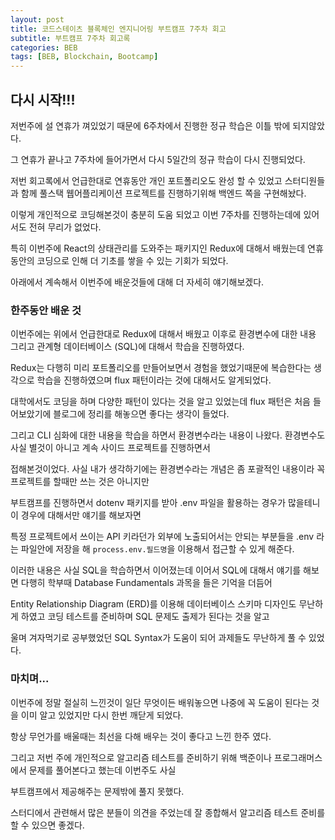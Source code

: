 ```yaml
---
layout: post
title: 코드스테이츠 블록체인 엔지니어링 부트캠프 7주차 회고 
subtitle: 부트캠프 7주차 회고록 
categories: BEB
tags: [BEB, Blockchain, Bootcamp]
---
```


다시 시작!!!
------------

저번주에 설 연휴가 껴있었기 때문에 6주차에서 진행한 정규 학습은 이틀 밖에 되지않았다.

그 연휴가 끝나고 7주차에 들어가면서 다시 5일간의 정규 학습이 다시 진행되었다.

저번 회고록에서 언급한대로 연휴동안 개인 포트폴리오도 완성 할 수 있었고 스터디원들과 함께 풀스택 웹어플리케이션 프로젝트를 진행하기위해 백엔드 쪽을 구현해놨다.

이렇게 개인적으로 코딩해본것이 충분히 도움 되었고 이번 7주차를 진행하는데에 있어서도 전혀 무리가 없었다.

특히 이번주에 React의 상태관리를 도와주는 패키지인 Redux에 대해서 배웠는데 연휴동안의 코딩으로 인해 더 기초를 쌓을 수 있는 기회가 되었다.

아래에서 계속해서 이번주에 배운것들에 대해 더 자세히 얘기해보겠다.

### 한주동안 배운 것 ###

이번주에는 위에서 언급한대로 Redux에 대해서 배웠고 이후로 환경변수에 대한 내용 그리고 관계형 데이터베이스 (SQL)에 대해서 학습을 진행하였다.

Redux는 다행히 미리 포트폴리오를 만들어보면서 경험을 했었기때문에 복습한다는 생각으로 학습을 진행하였으며 flux 패턴이라는 것에 대해서도 알게되었다.

대학에서도 코딩을 하며 다양한 패턴이 있다는 것을 알고 있었는데 flux 패턴은 처음 들어보았기에 블로그에 정리를 해놓으면 좋다는 생각이 들었다.

그리고 CLI 심화에 대한 내용을 학습을 하면서 환경변수라는 내용이 나왔다. 환경변수도 사실 별것이 아니고 계속 사이드 프로젝트를 진행하면서

접해본것이었다. 사실 내가 생각하기에는 환경변수라는 개념은 좀 포괄적인 내용이라 꼭 프로젝트를 할때만 쓰는 것은 아니지만 

부트캠프를 진행하면서 dotenv 패키지를 받아 .env 파일을 활용하는 경우가 많을테니 이 경우에 대해서만 얘기를 해보자면

특정 프로젝트에서 쓰이는 API 키라던가 외부에 노출되어서는 안되는 부분들을 .env 라는 파일안에 저장을 해 `process.env.필드명`을 이용해서 접근할 수 있게 해준다.

이러한 내용은 사실 SQL을 학습하면서 이어졌는데 이어서 SQL에 대해서 얘기를 해보면 다행히 학부때 Database Fundamentals 과목을 들은 기억을 더듬어

Entity Relationship Diagram (ERD)를 이용해 데이터베이스 스키마 디자인도 무난하게 하였고 코딩 테스트를 준비하며 SQL 문제도 출제가 된다는 것을 알고

울며 겨자먹기로 공부했었던 SQL Syntax가 도움이 되어 과제들도 무난하게 풀 수 있었다.

### 마치며... ###

이번주에 정말 절실히 느낀것이 일단 무엇이든 배워놓으면 나중에 꼭 도움이 된다는 것을 이미 알고 있었지만 다시 한번 깨닫게 되었다.

항상 무언가를 배울때는 최선을 다해 배우는 것이 좋다고 느낀 한주 였다.

그리고 저번 주에 개인적으로 알고리즘 테스트를 준비하기 위해 백준이나 프로그래머스에서 문제를 풀어본다고 했는데 이번주도 사실 

부트캠프에서 제공해주는 문제밖에 풀지 못했다.

스터디에서 관련해서 많은 분들이 의견을 주었는데 잘 종합해서 알고리즘 테스트 준비를 할 수 있으면 좋겠다.
